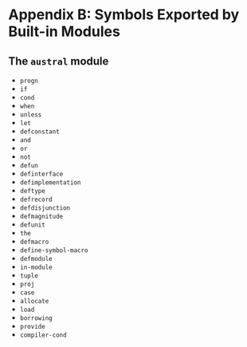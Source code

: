 # Appendix B: Symbols Exported by Built-in Modules

## The `austral` module

- `progn`
- `if`
- `cond`
- `when`
- `unless`
- `let`
- `defconstant`
- `and`
- `or`
- `not`
- `defun`
- `definterface`
- `defimplementation`
- `deftype`
- `defrecord`
- `defdisjunction`
- `defmagnitude`
- `defunit`
- `the`
- `defmacro`
- `define-symbol-macro`
- `defmodule`
- `in-module`
- `tuple`
- `proj`
- `case`
- `allocate`
- `load`
- `borrowing`
- `provide`
- `compiler-cond`
